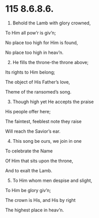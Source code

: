 # 115 8.6.8.6.

1.  Behold the Lamb with glory crowned,

To Him all pow’r is giv’n;

No place too high for Him is found,

No place too high in heav’n.

2.  He fills the throne-the throne above;

Its rights to Him belong;

The object of His Father’s love,

Theme of the ransomed’s song.

3.  Though high yet He accepts the praise

His people offer here;

The faintest, feeblest note they raise

Will reach the Savior’s ear.

4.  This song be ours, we join in one

To celebrate the Name

Of Him that sits upon the throne,

And to exalt the Lamb.

5.  To Him whom men despise and slight,

To Him be glory giv’n;

The crown is His, and His by right

The highest place in heav’n.

